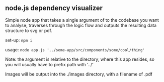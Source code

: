## node.js dependency visualizer

Simple node app that takes a single argument of <path> to the codebase you want to analyse, 
traverses through the logic flow and outputs the resulting data structure to svg or pdf.


set-up: `npm i`

usage: `node app.js '../some-app/src/components/some/cool/thing'`

Note: the <path> argument is relative to the directory, where this app resides, so you will usually have to prefix path with '../' 


Images will be output into the ./images directory, with a filename of <yourComponentName>.pdf
